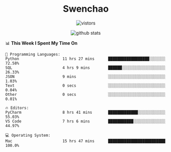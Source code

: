 <h1 align="center">Swenchao</h3>

<p align="center">
  <img src="https://visitor-badge.glitch.me/badge?page_id=Swenchao" alt="vistors" />
</p>

<p align="center">
  <img src="https://github-readme-stats.vercel.app/api?username=Swenchao&count_private=true&show_icons=true&theme=vue-dark&hide_title=true" alt="github stats" />
</p>

<!--START_SECTION:waka-->
📊 **This Week I Spent My Time On** 

```text
💬 Programming Languages: 
Python                   11 hrs 27 mins      ██████████████████░░░░░░░   72.58% 
SQL                      4 hrs 9 mins        ██████░░░░░░░░░░░░░░░░░░░   26.33% 
JSON                     9 mins              ░░░░░░░░░░░░░░░░░░░░░░░░░   1.03% 
Text                     0 secs              ░░░░░░░░░░░░░░░░░░░░░░░░░   0.04% 
Other                    0 secs              ░░░░░░░░░░░░░░░░░░░░░░░░░   0.01%

🔥 Editors: 
PyCharm                  8 hrs 41 mins       █████████████░░░░░░░░░░░░   55.03% 
VS Code                  7 hrs 6 mins        ███████████░░░░░░░░░░░░░░   44.97%

💻 Operating System: 
Mac                      15 hrs 47 mins      █████████████████████████   100.0%

```


<!--END_SECTION:waka-->
